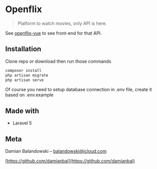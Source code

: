 # Openflix
> Platform to watch movies, only API is here.

See [openflix-vue](https://github.com/damianbal/openflix-vue) to see front-end for that API.

## Installation

Clone repo or download then run those commands

```sh
composer install
php artisan migrate
php artisan serve
```

Of course you need to setup database connection in .env file, create it based on .env.example

## Made with
* Laravel 5

## Meta

Damian Balandowski – balandowski@icloud.com

[https://github.com/damianbal](https://github.com/damianbal)

